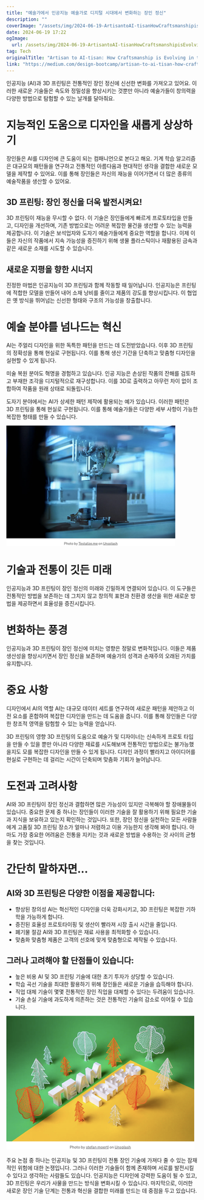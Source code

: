 ```yaml
---
title: "예술가에서 인공지능 예술가로 디지털 시대에서 변화하는 장인 정신"
description: ""
coverImage: "/assets/img/2024-06-19-ArtisantoAI-tisanHowCraftsmanshipisEvolvingintheDigitalAge_0.png"
date: 2024-06-19 17:22
ogImage: 
  url: /assets/img/2024-06-19-ArtisantoAI-tisanHowCraftsmanshipisEvolvingintheDigitalAge_0.png
tag: Tech
originalTitle: "Artisan to AI-tisan: How Craftsmanship is Evolving in the Digital Age"
link: "https://medium.com/design-bootcamp/artisan-to-ai-tisan-how-craftsmanship-is-evolving-in-the-digital-age-a3288937f489"
---
```



인공지능 (AI)과 3D 프린팅은 전통적인 장인 정신에 신선한 변화를 가져오고 있어요. 이러한 새로운 기술들은 속도와 정밀성을 향상시키는 것뿐만 아니라 예술가들이 창의력을 다양한 방법으로 탐험할 수 있는 날개를 달아줘요.

# 지능적인 도움으로 디자인을 새롭게 상상하기

장인들은 AI를 디자인에 큰 도움이 되는 컴패니언으로 본다고 해요. 기계 학습 알고리즘은 대규모의 패턴들을 연구하고 전통적인 아름다움과 현대적인 생각을 결합한 새로운 모델을 제작할 수 있어요. 이를 통해 장인들은 자신의 재능을 이어가면서 더 많은 종류의 예술작품을 생산할 수 있어요.

## 3D 프린팅: 장인 정신을 더욱 발전시켜요!

<div class="content-ad"></div>

3D 프린팅이 재능을 무시할 수 없다. 이 기술은 장인들에게 빠르게 프로토타입을 만들고, 디자인을 개선하며, 기존 방법으로는 어려운 복잡한 물건을 생산할 수 있는 능력을 제공합니다. 이 기술은 보석업자와 도자기 예술가들에게 중요한 역할을 합니다. 이제 이들은 자신의 작품에서 지속 가능성을 증진하기 위해 생물 플라스틱이나 재활용된 금속과 같은 새로운 소재를 시도할 수 있습니다.

## 새로운 지평을 향한 시너지

진정한 마법은 인공지능이 3D 프린팅과 함께 작동할 때 일어납니다. 인공지능은 프린팅에 적합한 모델을 만들어 내어 소재 낭비를 줄이고 제품의 강도를 향상시킵니다. 이 협업은 옛 방식을 뛰어넘는 신선한 형태와 구조의 가능성을 창출합니다.

# 예술 분야를 넘나드는 혁신

<div class="content-ad"></div>

AI는 주얼리 디자인을 위한 독특한 패턴을 만드는 데 도전받았습니다. 이후 3D 프린팅의 정확성을 통해 현실로 구현됩니다. 이를 통해 생산 기간을 단축하고 맞춤형 디자인을 실현할 수 있게 됩니다.

미술 복원 분야도 혁명을 경험하고 있습니다. 인공 지능은 손상된 작품의 잔해를 검토하고 부재한 조각을 디지털적으로 재구성합니다. 이를 3D로 출력하고 아무런 차이 없이 조합하여 작품을 원래 상태로 되돌립니다.

도자기 분야에서는 AI가 상세한 패턴 제작에 활용되는 예가 있습니다. 이러한 패턴은 3D 프린팅을 통해 현실로 구현됩니다. 이를 통해 예술가들은 다양한 세부 사항이 가능한 복잡한 형태를 만들 수 있습니다.

![이미지](/assets/img/2024-06-19-ArtisantoAI-tisanHowCraftsmanshipisEvolvingintheDigitalAge_0.png)

<div class="content-ad"></div>

# 기술과 전통이 깃든 미래

인공지능과 3D 프린팅이 장인 정신의 미래와 긴밀하게 연결되어 있습니다. 이 도구들은 전통적인 방법을 보존하는 데 그치지 않고 창의적 표현과 친환경 생산을 위한 새로운 방법을 제공하면서 효율성을 증진시킵니다.

# 변화하는 풍경

인공지능과 3D 프린팅이 장인 정신에 미치는 영향은 정말로 변화적입니다. 이들은 제품 생산성을 향상시키면서 장인 정신을 보존하며 예술가의 성격과 손재주의 오래된 가치를 유지합니다.

<div class="content-ad"></div>

# 중요 사항

디자인에서 AI의 역할
AI는 대규모 데이터 세트를 연구하여 새로운 패턴을 제안하고 이전 요소를 혼합하여 복잡한 디자인을 만드는 데 도움을 줍니다. 이를 통해 장인들은 다양한 창조적 영역을 탐험할 수 있는 능력을 얻습니다.

3D 프린팅의 영향
3D 프린팅의 도움으로 예술가 및 디자이너는 신속하게 프로토 타입을 만들 수 있을 뿐만 아니라 다양한 재료를 시도해보며 전통적인 방법으로는 불가능했을지도 모를 복잡한 디자인을 만들 수 있게 됩니다. 디자인 과정이 빨라지고 아이디어를 현실로 구현하는 데 걸리는 시간이 단축되며 맞춤화 기회가 늘어납니다.

# 도전과 고려사항

<div class="content-ad"></div>

AI와 3D 프린팅이 장인 정신과 결합하면 많은 가능성이 있지만 극복해야 할 장애물들이 있습니다. 중요한 문제 중 하나는 장인들이 이러한 기술을 잘 활용하기 위해 필요한 기술과 지식을 보유하고 있는지 확인하는 것입니다. 또한, 장인 정신을 실천하는 모든 사람들에게 고품질 3D 프린팅 장소가 얼마나 저렴하고 이용 가능한지 생각해 봐야 합니다. 아마도 가장 중요한 어려움은 전통을 지키는 것과 새로운 방법을 수용하는 것 사이의 균형을 찾는 것입니다.

# 간단히 말하자면...

## AI와 3D 프린팅은 다양한 이점을 제공합니다:

- 향상된 창의성
AI는 혁신적인 디자인을 더욱 강화시키고, 3D 프린팅은 복잡한 기하학을 가능하게 합니다.
- 증진된 효율성
프로토타이핑 및 생산이 빨라져 시장 출시 시간을 줄입니다.
- 폐기물 절감
AI와 3D 프린팅은 재료 사용을 최적화할 수 있습니다.
- 맞춤화
맞춤형 제품은 고객의 선호에 맞게 맞춤형으로 제작될 수 있습니다.

<div class="content-ad"></div>

## 그러나 고려해야 할 단점들이 있습니다:

- 높은 비용
AI 및 3D 프린팅 기술에 대한 초기 투자가 상당할 수 있습니다.
- 학습 곡선
기술을 최대한 활용하기 위해 장인들은 새로운 기술을 습득해야 합니다.
- 직업 대체
기술이 몇몇 전통적인 장인 직업을 대체할 수 있다는 두려움이 있습니다.
- 기술 손실
기술에 과도하게 의존하는 것은 전통적인 기술의 감소로 이어질 수 있습니다.

![이미지](/assets/img/2024-06-19-ArtisantoAI-tisanHowCraftsmanshipisEvolvingintheDigitalAge_1.png)

주요 논점 중 하나는 인공지능 및 3D 프린팅이 전통 장인 기술에 가져다 줄 수 있는 잠재적인 위험에 대한 논쟁입니다. 그러나 이러한 기술들이 함께 존재하며 서로를 발전시킬 수 있다고 생각하는 사람들도 있습니다. 인공지능은 디자인에 강력한 도움이 될 수 있고, 3D 프린팅은 우리가 사물을 만드는 방식을 변화시킬 수 있습니다. 마지막으로, 이러한 새로운 장인 기술 단계는 전통과 혁신을 결합한 미래를 만드는 데 중점을 두고 있습니다.